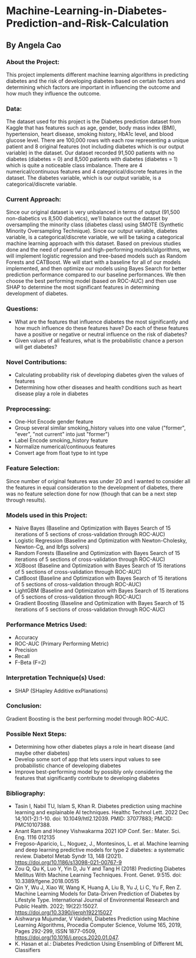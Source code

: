 # Machine-Learning-in-Diabetes-Prediction-and-Risk-Calculation
## By Angela Cao

### About the Project: 
This project implements different machine learning algorithms in predicting diabetes and the risk of developing diabetes based on certain factors and determining which factors are important in influencing the outcome and how much they influence the outcome. 

### Data: 
The dataset used for this project is the Diabetes prediction dataset from Kaggle that has features such as age, gender, body mass index (BMI), hypertension, heart disease, smoking history, HbA1c level, and blood glucose level. There are 100,000 rows with each row representing a unique patient and 8 original features (not including diabetes which is our output variable) in the dataset. Our dataset recorded 91,500 patients with no diabetes (diabetes = 0) and 8,500 patients with diabetes (diabetes = 1) which is quite a noticeable class imbalance. There are 4 numerical/continuous features and 4 categorical/discrete features in the dataset. The diabetes variable, which is our output variable, is a categorical/discrete variable.

### Current Approach: 
Since our original dataset is very unbalanced in terms of output (91,500 non-diabetics vs 8,500 diabetics), we'll balance out the dataset by oversampling the minority class (diabetes class) using SMOTE (Synthetic Minority Oversampling Technique). Since our output variable, diabetes variable, is a categorical/discrete variable, we will be taking a categorical machine learning approach with this dataset. Based on previous studies done and the need of powerful and high-performing models/algorithms, we will implement logistic regression and tree-based models such as Random Forests and CATBoost. We will start with a baseline for all of our models implemented, and then optimize our models using Bayes Search for better prediction performance compared to our baseline performances. We then choose the best performing model (based on ROC-AUC) and then use SHAP to determine the most significant features in determining development of diabetes. 

### Questions: 
- What are the features that influence diabetes the most significantly and how much influence do these features have? Do each of these features have a positive or negative or neutral influence on the risk of diabetes? 
- Given values of all features, what is the probabilistic chance a person will get diabetes?

### Novel Contributions: 
- Calculating probability risk of developing diabetes given the values of features
- Determining how other diseases and health conditions such as heart disease play a role in diabetes

### Preprocessing: 
- One-Hot Encode gender feature
- Group several similar smoking_history values into one value ("former", "ever", "not current" into just "former")
- Label Encode smoking_history feature
- Normalize numerical/continuous features
- Convert age from float type to int type

### Feature Selection: 
Since number of original features was under 20 and I wanted to consider all the features in equal consideration to the development of diabetes, there was no feature selection done for now (though that can be a next step through results). 

### Models used in this Project: 
- Naive Bayes (Baseline and Optimization with Bayes Search of 15 iterations of 5 sections of cross-validation through ROC-AUC)
- Logistic Regression (Baseline and Optimization with Newton-Cholesky, Newton-Cg, and lbfgs solvers)
- Random Forests (Baseline and Optimization with Bayes Search of 15 iterations of 5 sections of cross-validation through ROC-AUC)
- XGBoost (Baseline and Optimization with Bayes Search of 15 iterations of 5 sections of cross-validation through ROC-AUC)
- CatBoost (Baseline and Optimization with Bayes Search of 15 iterations of 5 sections of cross-validation through ROC-AUC)
- LightGBM (Baseline and Optimization with Bayes Search of 15 iterations of 5 sections of cross-validation through ROC-AUC)
- Gradient Boosting (Baseline and Optimization with Bayes Search of 15 iterations of 5 sections of cross-validation through ROC-AUC)

### Performance Metrics Used: 
- Accuracy
- ROC-AUC (Primary Performing Metric)
- Precision
- Recall
- F-Beta (F=2)

### Interpretation Technique(s) Used: 
- SHAP (SHapley Additive exPlanations)

### Conclusion: 
Gradient Boosting is the best performing model through ROC-AUC. 

### Possible Next Steps: 
- Determining how other diabetes plays a role in heart disease (and maybe other diabetes)
- Develop some sort of app that lets users input values to see probabilistic chance of developing diabetes
- Improve best-performing model by possibly only considering the features that significantly contribute to developing diabetes

### Bibliography:
- Tasin I, Nabil TU, Islam S, Khan R. Diabetes prediction using machine learning and explainable AI techniques. Healthc Technol Lett. 2022 Dec 14;10(1-2):1-10. doi: 10.1049/htl2.12039. PMID: 37077883; PMCID: PMC10107388.
- Anant Ram and Honey Vishwakarma 2021 IOP Conf. Ser.: Mater. Sci. Eng. 1116 012135
- Fregoso-Aparicio, L., Noguez, J., Montesinos, L. et al. Machine learning and deep learning predictive models for type 2 diabetes: a systematic review. Diabetol Metab Syndr 13, 148 (2021). https://doi.org/10.1186/s13098-021-00767-9
- Zou Q, Qu K, Luo Y, Yin D, Ju Y and Tang H (2018) Predicting Diabetes Mellitus With Machine Learning Techniques. Front. Genet. 9:515. doi: 10.3389/fgene.2018.00515
- Qin Y, Wu J, Xiao W, Wang K, Huang A, Liu B, Yu J, Li C, Yu F, Ren Z. Machine Learning Models for Data-Driven Prediction of Diabetes by Lifestyle Type. International Journal of Environmental Research and Public Health. 2022; 19(22):15027. https://doi.org/10.3390/ijerph192215027
- Aishwarya Mujumdar, V Vaidehi, Diabetes Prediction using Machine Learning Algorithms, Procedia Computer Science, Volume 165, 2019, Pages 292-299, ISSN 1877-0509, https://doi.org/10.1016/j.procs.2020.01.047.
- K. Hasan et al.: Diabetes Prediction Using Ensembling of Different ML Classifiers
